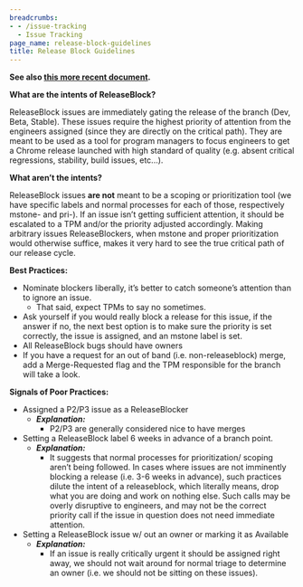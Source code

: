 ```yaml
---
breadcrumbs:
- - /issue-tracking
  - Issue Tracking
page_name: release-block-guidelines
title: Release Block Guidelines
---
```


**See also [this more recent document](https://chromium.googlesource.com/chromium/src/+/HEAD/docs/process/release_blockers.md).**

**What are the intents of ReleaseBlock?**

ReleaseBlock issues are immediately gating the release of the branch (Dev, Beta,
Stable). These issues require the highest priority of attention from the
engineers assigned (since they are directly on the critical path). They are
meant to be used as a tool for program managers to focus engineers to get a
Chrome release launched with high standard of quality (e.g. absent critical
regressions, stability, build issues, etc...).

**What aren’t the intents?**

ReleaseBlock issues **are not** meant to be a scoping or prioritization tool (we
have specific labels and normal processes for each of those, respectively
mstone- and pri-). If an issue isn’t getting sufficient attention, it should be
escalated to a TPM and/or the priority adjusted accordingly. Making arbitrary
issues ReleaseBlockers, when mstone and proper prioritization would otherwise
suffice, makes it very hard to see the true critical path of our release cycle.

**Best Practices:**

*   Nominate blockers liberally, it’s better to catch someone’s
            attention than to ignore an issue.
    *   That said, expect TPMs to say no sometimes.
*   Ask yourself if you would really block a release for this issue, if
            the answer if no, the next best option is to make sure the priority
            is set correctly, the issue is assigned, and an mstone label is set.
*   All ReleaseBlock bugs should have owners
*   If you have a request for an out of band (i.e. non-releaseblock)
            merge, add a Merge-Requested flag and the TPM responsible for the
            branch will take a look.

**Signals of Poor Practices:**

*   Assigned a P2/P3 issue as a ReleaseBlocker
    *   ***Explanation:***
        *   P2/P3 are generally considered nice to have merges
*   Setting a ReleaseBlock label 6 weeks in advance of a branch point.
    *   ***Explanation:***
        *   It suggests that normal processes for prioritization/
                    scoping aren’t being followed. In cases where issues are not
                    imminently blocking a release (i.e. 3-6 weeks in advance),
                    such practices dilute the intent of a releaseblock, which
                    literally means, drop what you are doing and work on nothing
                    else. Such calls may be overly disruptive to engineers, and
                    may not be the correct priority call if the issue in
                    question does not need immediate attention.
*   Setting a ReleaseBlock issue w/ out an owner or marking it as
            Available
    *   ***Explanation:***
        *   If an issue is really critically urgent it should be
                    assigned right away, we should not wait around for normal
                    triage to determine an owner (i.e. we should not be sitting
                    on these issues).